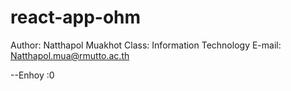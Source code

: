 # react-app-ohm
Author: Natthapol Muakhot
Class: Information Technology
E-mail: Natthapol.mua@rmutto.ac.th

--Enhoy :0